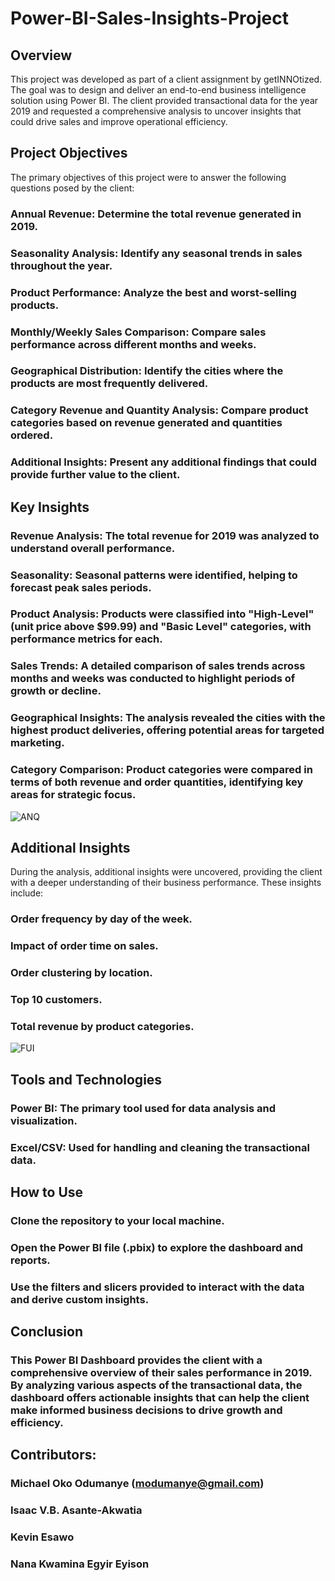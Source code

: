 # Power-BI-Sales-Insights-Project


## Overview
This project was developed as part of a client assignment by getINNOtized. The goal was to design and deliver an end-to-end business intelligence solution using Power BI. The client provided transactional data for the year 2019 and requested a comprehensive analysis to uncover insights that could drive sales and improve operational efficiency.

## Project Objectives
The primary objectives of this project were to answer the following questions posed by the client:

### Annual Revenue: Determine the total revenue generated in 2019.
### Seasonality Analysis: Identify any seasonal trends in sales throughout the year.
### Product Performance: Analyze the best and worst-selling products.
### Monthly/Weekly Sales Comparison: Compare sales performance across different months and weeks.
### Geographical Distribution: Identify the cities where the products are most frequently delivered.
### Category Revenue and Quantity Analysis: Compare product categories based on revenue generated and quantities ordered.
### Additional Insights: Present any additional findings that could provide further value to the client.


## Key Insights

### Revenue Analysis: The total revenue for 2019 was analyzed to understand overall performance.
### Seasonality: Seasonal patterns were identified, helping to forecast peak sales periods.
### Product Analysis: Products were classified into "High-Level" (unit price above $99.99) and "Basic Level" categories, with performance metrics for each.
### Sales Trends: A detailed comparison of sales trends across months and weeks was conducted to highlight periods of growth or decline.
### Geographical Insights: The analysis revealed the cities with the highest product deliveries, offering potential areas for targeted marketing.
### Category Comparison: Product categories were compared in terms of both revenue and order quantities, identifying key areas for strategic focus.

![ANQ](https://github.com/user-attachments/assets/4813022e-3e32-431c-b2df-2b09a3705f5a)



## Additional Insights
During the analysis, additional insights were uncovered, providing the client with a deeper understanding of their business performance. These insights include:
### Order frequency by day of the week.
### Impact of order time on sales.
### Order clustering by location.
### Top 10 customers.
### Total revenue by product categories.

![FUI](https://github.com/user-attachments/assets/36fbed28-0795-456f-a303-70e751a91b28)



## Tools and Technologies
### Power BI: The primary tool used for data analysis and visualization.
### Excel/CSV: Used for handling and cleaning the transactional data.


## How to Use
### Clone the repository to your local machine.
### Open the Power BI file (.pbix) to explore the dashboard and reports.
### Use the filters and slicers provided to interact with the data and derive custom insights.

## Conclusion
### This Power BI Dashboard provides the client with a comprehensive overview of their sales performance in 2019. By analyzing various aspects of the transactional data, the dashboard offers actionable insights that can help the client make informed business decisions to drive growth and efficiency.


## Contributors:
### Michael Oko Odumanye (modumanye@gmail.com)
### Isaac V.B. Asante-Akwatia
### Kevin Esawo
### Nana Kwamina Egyir Eyison
